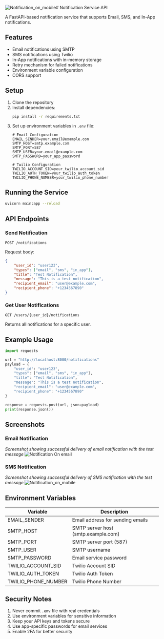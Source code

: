 ![Notification_on_mobile](https://github.com/user-attachments/assets/33428d93-6375-46f9-8aa3-6a6e40c128c0)# Notification Service API

A FastAPI-based notification service that supports Email, SMS, and In-App notifications.

## Features

- Email notifications using SMTP
- SMS notifications using Twilio
- In-App notifications with in-memory storage
- Retry mechanism for failed notifications
- Environment variable configuration
- CORS support

## Setup

1. Clone the repository
2. Install dependencies:
   ```bash
   pip install -r requirements.txt
   ```
3. Set up environment variables in `.env` file:
   ```env
   # Email Configuration
   EMAIL_SENDER=your.email@example.com
   SMTP_HOST=smtp.example.com
   SMTP_PORT=587
   SMTP_USER=your.email@example.com
   SMTP_PASSWORD=your_app_password

   # Twilio Configuration
   TWILIO_ACCOUNT_SID=your_twilio_account_sid
   TWILIO_AUTH_TOKEN=your_twilio_auth_token
   TWILIO_PHONE_NUMBER=your_twilio_phone_number
   ```

## Running the Service

```bash
uvicorn main:app --reload
```

## API Endpoints

### Send Notification

`POST /notifications`

Request body:
```json
{
    "user_id": "user123",
    "types": ["email", "sms", "in_app"],
    "title": "Test Notification",
    "message": "This is a test notification",
    "recipient_email": "user@example.com",
    "recipient_phone": "+1234567890"
}
```

### Get User Notifications

`GET /users/{user_id}/notifications`

Returns all notifications for a specific user.

## Example Usage

```python
import requests

url = "http://localhost:8000/notifications"
payload = {
    "user_id": "user123",
    "types": ["email", "sms", "in_app"],
    "title": "Test Notification",
    "message": "This is a test notification",
    "recipient_email": "user@example.com",
    "recipient_phone": "+1234567890"
}

response = requests.post(url, json=payload)
print(response.json())
```

## Screenshots

### Email Notification
*Screenshot showing successful delivery of email notification with the test message*
![Notification On email](https://github.com/user-attachments/assets/863a47eb-05fe-450c-aa24-b63bfa1bb594)

### SMS Notification
*Screenshot showing successful delivery of SMS notification with the test message*
![Notification_on_mobile](https://github.com/user-attachments/assets/02de38e2-330b-4308-b33a-d91c8718e9c8)

## Environment Variables

| Variable | Description |
|----------|-------------|
| EMAIL_SENDER | Email address for sending emails |
| SMTP_HOST | SMTP server host (smtp.example.com) |
| SMTP_PORT | SMTP server port (587) |
| SMTP_USER | SMTP username |
| SMTP_PASSWORD | Email service password |
| TWILIO_ACCOUNT_SID | Twilio Account SID |
| TWILIO_AUTH_TOKEN | Twilio Auth Token |
| TWILIO_PHONE_NUMBER | Twilio Phone Number |

## Security Notes

1. Never commit `.env` file with real credentials
2. Use environment variables for sensitive information
3. Keep your API keys and tokens secure
4. Use app-specific passwords for email services
5. Enable 2FA for better security 
